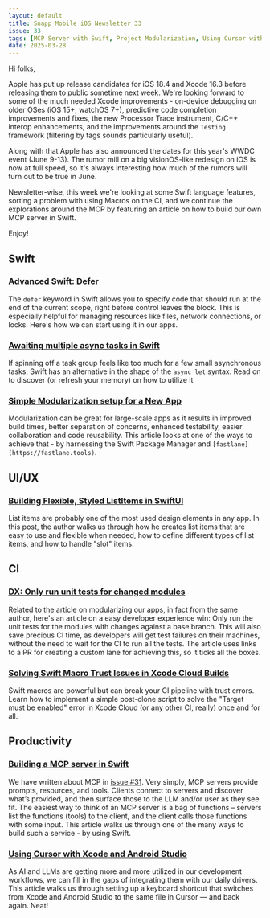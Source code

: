 ```yaml
---
layout: default
title: Snapp Mobile iOS Newsletter 33
issue: 33
tags: [MCP Server with Swift, Project Modularization, Using Cursor with Xcode, defer keyword in Swift, Awaiting multiple tasks, Flexible list items in SwiftUI]
date: 2025-03-28
---
```


Hi folks,

Apple has put up release candidates for iOS 18.4 and Xcode 16.3 before releasing them to public sometime next week. We're looking forward to some of the much needed Xcode improvements - on-device debugging on older OSes (iOS 15+, watchOS 7+), predictive code completion improvements and fixes, the new Processor Trace instrument, C/C++ interop enhancements, and the improvements around the `Testing` framework (filtering by tags sounds particularly useful).

Along with that Apple has also announced the dates for this year's WWDC event (June 9-13). The rumor mill on a big visionOS-like redesign on iOS is now at full speed, so it's always interesting how much of the rumors will turn out to be true in June.

Newsletter-wise, this week we're looking at some Swift language features, sorting a problem with using Macros on the CI, and we continue the explorations around the MCP by featuring an article on how to build our own MCP server in Swift.

Enjoy!

## Swift

### [Advanced Swift: Defer](https://medium.com/@smilleriosdev/advanced-swift-defer-56185bdd98d5)

The `defer` keyword in Swift allows you to specify code that should run at the end of the current scope, right before control leaves the block. This is especially helpful for managing resources like files, network connections, or locks. Here's how we can start using it in our apps.

### [Awaiting multiple async tasks in Swift](https://swiftwithmajid.com/2025/03/24/awaiting-multiple-async-tasks-in-swift/)

If spinning off a task group feels like too much for a few small asynchronous tasks, Swift has an alternative in the shape of the `async let` syntax. Read on to discover (or refresh your memory) on how to utilize it

### [Simple Modularization setup for a New App](https://manu.show/2025-02-27-simple-modularization-setup/)

Modularization can be great for large-scale apps as it results in improved build times, better separation of concerns, enhanced testability, easier collaboration and code reusability. This article looks at one of the ways to achieve that - by harnessing the Swift Package Manager and `[fastlane](https://fastlane.tools)`.

## UI/UX

### [Building Flexible, Styled ListItems in SwiftUI](https://www.magnuskahr.dk/posts/2025/03/building-flexible-styled-listitems-in-swiftui/)

List items are probably one of the most used design elements in any app. In this post, the author walks us through how he creates list items that are easy to use and flexible when needed, how to define different types of list items, and how to handle "slot" items.

## CI

### [DX: Only run unit tests for changed modules](https://manu.show/2025-03-26-dx-changed-modules-tests/)

Related to the article on modularizing our apps, in fact from the same author, here's an article on a easy developer experience win: Only run the unit tests for the modules with changes against a base branch. This will also save precious CI time, as developers will get test failures on their machines, without the need to wait for the CI to run all the tests. The article uses links to a PR for creating a custom lane for achieving this, so it ticks all the boxes.

### [Solving Swift Macro Trust Issues in Xcode Cloud Builds](https://www.fline.dev/solving-swift-macro-trust-issues-in-xcode-cloud-builds/)

Swift macros are powerful but can break your CI pipeline with trust errors. Learn how to implement a simple post-clone script to solve the "Target must be enabled" error in Xcode Cloud (or any other CI, really) once and for all.

## Productivity

### [Building a MCP server in Swift](https://adamwulf.me/2025/03/building-a-mcp-server-in-swift/)

We have written about MCP in [issue #31](https://ios-newsletter.snappmobile.io/issues/2025-03-14-issue-31). Very simply, MCP servers provide prompts, resources, and tools. Clients connect to servers and discover what’s provided, and then surface those to the LLM and/or user as they see fit. The easiest way to think of an MCP server is a bag of functions – servers list the functions (tools) to the client, and the client calls those functions with some input. This article walks us through one of the many ways to build such a service - by using Swift.

### [Using Cursor with Xcode and Android Studio](https://itnext.io/using-cursor-with-xcode-and-android-studio-439d0ef635f4)

As AI and LLMs are getting more and more utilized in our development workflows, we can fill in the gaps of integrating them with our daily drivers. This article walks us through setting up a keyboard shortcut that switches from Xcode and Android Studio to the same file in Cursor — and back again. Neat!

